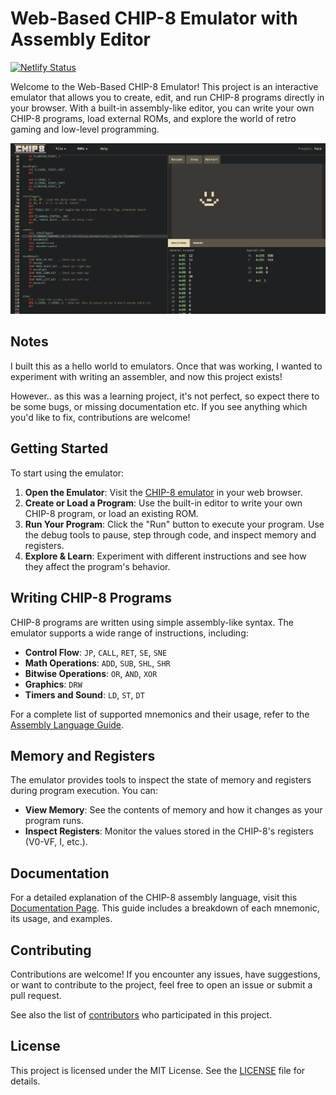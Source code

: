 # Web-Based CHIP-8 Emulator with Assembly Editor
[![Netlify Status](https://api.netlify.com/api/v1/badges/4189b7ef-7f28-4672-b5cc-def7b67270b8/deploy-status)](https://app.netlify.com/sites/hopeful-kilby-c72aa0/deploys)

Welcome to the Web-Based CHIP-8 Emulator! This project is an interactive emulator that allows you to create, edit, and run CHIP-8 programs directly in your browser. With a built-in assembly-like editor, you can write your own CHIP-8 programs, load external ROMs, and explore the world of retro gaming and low-level programming.

![Screenshot of the CHIP-8 Emulator web page](/docs/screenshot.png)

## Notes

I built this as a hello world to emulators. Once that was working, I wanted to experiment with writing an assembler, and now this project exists!

However.. as this was a learning project, it's not perfect, so expect there to be some bugs, or missing documentation etc. If you see anything which you'd like to fix, contributions are welcome!


## Getting Started

To start using the emulator:

1. **Open the Emulator**: Visit the [CHIP-8 emulator](https://chip8.dotslashdan.com) in your web browser.
2. **Create or Load a Program**: Use the built-in editor to write your own CHIP-8 program, or load an existing ROM.
3. **Run Your Program**: Click the "Run" button to execute your program. Use the debug tools to pause, step through code, and inspect memory and registers.
4. **Explore & Learn**: Experiment with different instructions and see how they affect the program's behavior.

## Writing CHIP-8 Programs

CHIP-8 programs are written using simple assembly-like syntax. The emulator supports a wide range of instructions, including:

- **Control Flow**: `JP`, `CALL`, `RET`, `SE`, `SNE`
- **Math Operations**: `ADD`, `SUB`, `SHL`, `SHR`
- **Bitwise Operations**: `OR`, `AND`, `XOR`
- **Graphics**: `DRW`
- **Timers and Sound**: `LD`, `ST`, `DT`

For a complete list of supported mnemonics and their usage, refer to the [Assembly Language Guide](/docs/docs.md).

## Memory and Registers

The emulator provides tools to inspect the state of memory and registers during program execution. You can:

- **View Memory**: See the contents of memory and how it changes as your program runs.
- **Inspect Registers**: Monitor the values stored in the CHIP-8's registers (V0-VF, I, etc.).

## Documentation

For a detailed explanation of the CHIP-8 assembly language, visit this [Documentation Page](/docs/docs.md). This guide includes a breakdown of each mnemonic, its usage, and examples.

## Contributing

Contributions are welcome! If you encounter any issues, have suggestions, or want to contribute to the project, feel free to open an issue or submit a pull request.

See also the list of [contributors](CONTRIBUTORS.md) who participated in this project.

## License

This project is licensed under the MIT License. See the [LICENSE](LICENSE) file for details.
